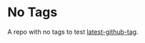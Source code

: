 No Tags
===

A repo with no tags to test [latest-github-tag](https://github.com/mhkeller/latest-github-tag).
